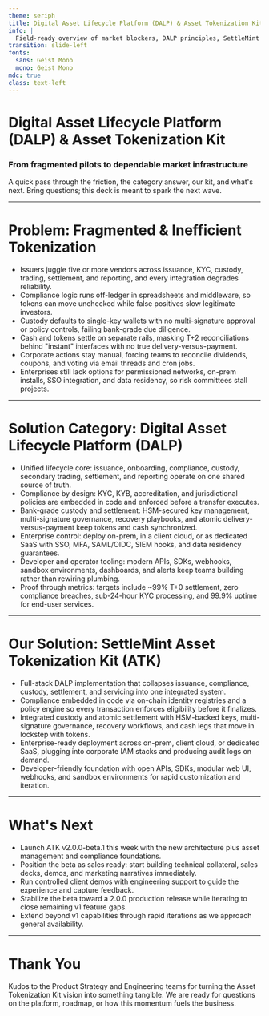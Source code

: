 ```yaml
---
theme: seriph
title: Digital Asset Lifecycle Platform (DALP) & Asset Tokenization Kit Pitch
info: |
  Field-ready overview of market blockers, DALP principles, SettleMint's Asset Tokenization Kit, and the near-term launch path.
transition: slide-left
fonts:
  sans: Geist Mono
  mono: Geist Mono
mdc: true
class: text-left
---
```


# Digital Asset Lifecycle Platform (DALP) & Asset Tokenization Kit

### From fragmented pilots to dependable market infrastructure

A quick pass through the friction, the category answer, our kit, and what's next. Bring questions; this deck is meant to spark the next wave.

---

# Problem: Fragmented & Inefficient Tokenization

- Issuers juggle five or more vendors across issuance, KYC, custody, trading, settlement, and reporting, and every integration degrades reliability.
- Compliance logic runs off-ledger in spreadsheets and middleware, so tokens can move unchecked while false positives slow legitimate investors.
- Custody defaults to single-key wallets with no multi-signature approval or policy controls, failing bank-grade due diligence.
- Cash and tokens settle on separate rails, masking T+2 reconciliations behind "instant" interfaces with no true delivery-versus-payment.
- Corporate actions stay manual, forcing teams to reconcile dividends, coupons, and voting via email threads and cron jobs.
- Enterprises still lack options for permissioned networks, on-prem installs, SSO integration, and data residency, so risk committees stall projects.

<!--
Speaker notes:
The market for tokenized real-world assets is booming--over $50B on-chain in 2024 and projected north of $500B in 2025--yet that is still tiny against the $230 trillion global asset pool. Institutions want in, regulators like the EU with MiCA are clarifying the rules, so why isn't tokenization scaling faster? Today's tech stack is a patchwork of point solutions and legacy processes that add risk, latency, reconciliation churn, and low trust. That is exactly what institutions reject.
Let's break down the pain points. Fragmentation forces issuers to string together disparate tools--issuance portals, investor onboarding, custody, exchanges, settlement workarounds, and reporting spreadsheets. Every handoff is a failure point. Governance turns into finger pointing, procurement drags, and developers spend time on plumbing instead of product experiences.
Compliance stays bolted on. Most platforms maintain off-chain whitelists or manual checks after a transfer fires, so the token never knows the rules. Edge cases sneak through while legitimate transactions get flagged. Regulators see that gap and push back because there is no ex-ante enforcement.
Custody does not pass the bank test. A single hot wallet key with no multi-signature approvals or hardware protection is unacceptable. There is no segregation of duties, no hardened recovery, and one mistake can vaporize assets.
Settlement is not atomic. Cash still clears on T+2 rails while the token leg updates instantly, leaving reconciliation and counterparty risk exposed. Interfaces may promise instant settlement, but behind the scenes teams are reconciling days later.
Post-issuance servicing is a slog. Dividends, redemptions, votes, and regulatory reports still run through spreadsheets and email. The ledger may track ownership, yet the operations are not automated or auditable in real time.
Enterprise requirements are ignored. Banks want on-prem or dedicated deployments, SSO, MFA, audit logs, and data residency. Many crypto-native stacks assume public chains and multi-tenant SaaS are fine. That assumption collapses in front of a bank's procurement or risk committee.
-->

---

# Solution Category: Digital Asset Lifecycle Platform (DALP)

- Unified lifecycle core: issuance, onboarding, compliance, custody, secondary trading, settlement, and reporting operate on one shared source of truth.
- Compliance by design: KYC, KYB, accreditation, and jurisdictional policies are embedded in code and enforced before a transfer executes.
- Bank-grade custody and settlement: HSM-secured key management, multi-signature governance, recovery playbooks, and atomic delivery-versus-payment keep tokens and cash synchronized.
- Enterprise control: deploy on-prem, in a client cloud, or as dedicated SaaS with SSO, MFA, SAML/OIDC, SIEM hooks, and data residency guarantees.
- Developer and operator tooling: modern APIs, SDKs, webhooks, sandbox environments, dashboards, and alerts keep teams building rather than rewiring plumbing.
- Proof through metrics: targets include ~99% T+0 settlement, zero compliance breaches, sub-24-hour KYC processing, and 99.9% uptime for end-user services.

<!--
Speaker notes:
Solving the entrenched problems demands a single integrated Digital Asset Lifecycle Platform instead of a patchwork. A DALP replaces the maze of vendors with one programmable control plane that keeps the ownership registry, business rules, and records aligned. That is exactly what institutional clients ask for: a single plane of control where identities and transfers are wired together and cash settles with the asset.
A DALP is not just an issuance wizard, a custody add-on, or an exchange with an API. It is lifecycle infrastructure that removes every manual handoff. To earn the name, the platform must meet non-negotiable criteria--the laws of a DALP.
Unified lifecycle core means every phase from token creation to ongoing servicing and reporting lives on one unified platform and data model. Every state change--transfer, corporate action, ownership update--remains authoritative and auditable in a single place.
Compliance by design wires identity and regulatory logic into the asset so transactions are compliant before they touch the chain. If a move violates rules, it never executes. That gives regulators and risk teams ex-ante control and evidence.
Custody plus settlement clarity elevates the stack to traditional finance standards with HSM-backed keys, multi-signature approvals, recovery procedures, and connectors into regulated custodians. Settlement must be atomic delivery-versus-payment, with connectivity to payment rails like SWIFT, SEPA, or RTGS and alignment with ISO 20022 messaging.
Enterprise control allows deployment wherever the client needs, supports white-label branding, respects SSO and MFA policies, and provides audit trails and data residency. The platform must fit enterprise IT instead of forcing enterprise teams to bend.
Developer and operator instrumentation gives builders APIs, SDKs, sandboxes, and event streams to extend the platform easily while providing dashboards and alerts so daily operations never feel like a black box.
Proof through metrics matters because clients want measurable outcomes: near-total same-day settlement, no compliance slip-ups, high first-attempt success, rapid onboarding, and enterprise-grade uptime. Those numbers prove the approach moves the needle on risk and efficiency.
-->

---

# Our Solution: SettleMint Asset Tokenization Kit (ATK)

- Full-stack DALP implementation that collapses issuance, compliance, custody, settlement, and servicing into one integrated system.
- Compliance embedded in code via on-chain identity registries and a policy engine so every transaction enforces eligibility before it finalizes.
- Integrated custody and atomic settlement with HSM-backed keys, multi-signature governance, recovery workflows, and cash legs that move in lockstep with tokens.
- Enterprise-ready deployment across on-prem, client cloud, or dedicated SaaS, plugging into corporate IAM stacks and producing audit logs on demand.
- Developer-friendly foundation with open APIs, SDKs, modular web UI, webhooks, and sandbox environments for rapid customization and iteration.

<!--
Speaker notes:
SettleMint's Asset Tokenization Kit is our production-ready DALP in a box. It translates the DALP laws into a product so an issuer no longer needs five vendors; one platform covers the entire lifecycle.
Unified core: The kit provides a live ownership registry and workflow engine. Every action--transfers, corporate actions, redemptions--updates a single source of truth in real time, eliminating scattered spreadsheets and systems.
Embedded compliance: The kit leverages the ERC-3643 standard to put compliance in the asset's DNA. An on-chain identity registry tracks approved investors and credentials. A rule engine checks whether a participant is KYC-verified and authorized for a given jurisdiction before a transaction lands on-chain. Non-compliant moves are blocked upfront, and every decision logs for audit.
Custody and settlement: We ship an institutional-grade custody module with HSM-based key management, multi-signature approvals, recovery workflows, and optional integrations with third-party custodians such as Fireblocks or Copper. Settlement is built for atomic exchange using tokenized cash, stablecoins, or escrow that keeps both legs synchronized. Connectors translate to ISO 20022 and link to SWIFT or SEPA so traditional payments stay in sync with blockchain movements.
Enterprise readiness: Clients can deploy on-prem, in their private cloud, or in an isolated SaaS instance. The kit supports SSO, MFA, role-based access, audit logging, SIEM export, and localization, so IT and risk teams feel at home.
Developer and operator tools: We provide complete APIs, SDKs, a customizable web app, and a sandbox so developers can extend the platform without waiting on our roadmap. Operators get dashboards, event monitoring, and alerting to manage governance and compliance in real time. Early users report developing about four times faster on smart contracts and eight times faster on front-end flows compared with building from scratch.
-->

---

# What's Next

- Launch ATK v2.0.0-beta.1 this week with the new architecture plus asset management and compliance foundations.
- Position the beta as sales ready: start building technical collateral, sales decks, demos, and marketing narratives immediately.
- Run controlled client demos with engineering support to guide the experience and capture feedback.
- Stabilize the beta toward a 2.0.0 production release while iterating to close remaining v1 feature gaps.
- Extend beyond v1 capabilities through rapid iterations as we approach general availability.

<!--
Speaker notes:
We are releasing ATK v2.0.0-beta.1 this week. The new architecture is live with core modules for asset lifecycle management and compliance. It does not yet mirror every v1 feature, but the foundations are solid.
Because the beta is sales ready, we should equip sales and marketing now--demos, whitepapers, case studies, and slide decks that showcase the platform's value.
Client demos will run in controlled settings with engineering present to answer technical questions and handle hiccups. These previews let us gather real feedback, generate momentum, and seed pilot engagements.
Engineering has two parallel priorities: stabilize the beta into a 2.0.0 GA release with rigorous testing and hardening, and continue adding features to reach and exceed v1 parity. The new architecture enables capabilities we could not deliver before, so iteration continues even post-GA.
-->

---

# Thank You

Kudos to the Product Strategy and Engineering teams for turning the Asset Tokenization Kit vision into something tangible. We are ready for questions on the platform, roadmap, or how this momentum fuels the business.

<!--
Speaker notes:
Delivering a full Digital Asset Lifecycle Platform is a major achievement. Thank you to everyone across product strategy and engineering for the dedication that made the Asset Tokenization Kit real, stable, and sales ready. We appreciate the sales teams and investors joining us today. Let's open the floor to questions, concerns, or ideas we should fold into the next iterations.
-->
